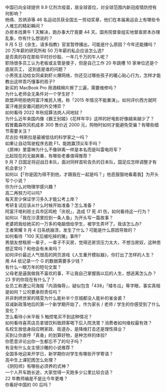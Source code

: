 中国已向全球提供 9.9 亿剂次疫苗，居全球首位，对全球范围内新冠疫情防控有何影响？  
杨倩、苏炳添等 46 名运动员获全国五一劳动奖章，他们在本届奥运会上有哪些令人难忘的精彩瞬间？  
办房本找黄牛 1 天解决，跑办事大厅竟要 44 天。国务院督查组实地督查房本办理乱象，你有什么想说的？  
9 月 5 日《余生，请多指教》官宣暂停播出，可能是什么原因？今年还能播吗？  
20 万年薪的研究所和 50 万年薪的私企应该怎么选?  
是否真的存在那些平时炒炒股、一年几千万的牛人呢？  
职场很多员工认为老板或主管是傻子，但是自己工作 20 年跳槽 10 家单位还是个底层员工， 这到底是谁的问题？  
小男孩主动给女同桌剥虾火爆网络，你还见过哪些孩子的暖心贴心行为，怎样才能教出这样乖巧懂事的孩子?  
新买的 MacBook Pro 用酒精棉片擦了三遍，需要维修吗？  
为什么老师会无条件对一个学生好？  
欧盟声明拒绝阿富汗难民入境，称「2015 年情况不能重演」。如何评价西方就阿富汗难民安置问题的外交博弈？  
如何看待 2022 年秋招算法岗人间地狱？  
为什么近年来国内像《霸王别姬》《花样年华》这样的好电影好像越来越少了？  
假冒戴森吹风机成本 300 售价近 2000 元，购物时如何才能避免受骗？有哪些细节需要关注？  
尼古拉·特斯拉是最被低估的科学家之一吗？  
如果让自动驾驶程序去跑 F1，能跑赢顶尖车手吗？  
《原神》里雷神为什么不像钟离一样是本名而是叫雷电将军？  
比起现在的无脑爽番，有哪些老番值得推荐？  
9 月 7 日国足将迎战日本队，面对同样首轮告负的日本队，国足应怎样调整才有机会拿分？  
如何以【「你是因为得不到他，才跟我在一起是吗？」他恶狠狠地看着我】为开头写个小说？  
你为什么对物理学感兴趣？  
高二再努力可以吗?  
每天至少保证学习多久才能公考上岸？  
考研复试应该从什么时候开始准备？怎么准备？  
阿富汗塔利班士兵市区鸣枪「庆祝」，造成 17 死 41 伤，如何看待这一行为？  
如何以「我在沙漠里捡到一条人鱼」为开头写一篇故事？  
老婆把我给她买的一万多的电脑借给学生，被学生弄坏了。我该怎么办?  
王者荣耀 9 月 4 日系统崩溃，发生了什么？可能是什么原因导致的？  
如何看待「100 天后被吃掉的猪」事件?  
男朋友想租房一辈子，一辈子不买房，觉得还房贷压力太大，不想当房奴，这种思想正常吗？和他会有未来吗？  
如何评价最近人气很高的网页游戏《人生重开模拟器》，你打出了怎样的人生？  
用 A4 纸记录一个 G 的数据需要多少钱？  
有什么一眼万年的短句文案？  
父母老是逼我做我不喜欢的事，不让我自己掌握我以后的人生，想逃离怎么办？  
23 岁的你现在有什么了？  
女员工称遭公司海报「内涵侮辱」，疑似包含「438」「矮冬瓜」等字眼，事实真相是如何？公司要承担责任吗？  
并非刺绣世家的晴雯为什么能补半个京城都没人能补的雀金裘？  
双减新政落地后的第一个新学期开始了，作为家长 / 老师 / 学生的你感受到了什么变化？  
怎么看待小米平板 5 触控笔买不到这种情况？  
如何看待喜茶店员拿错饮料致顾客喝下后入院洗胃？消费者如何维权最有效？  
名校生放低身段应聘家政、街道办，是降维打击还是理性择业？  
买到让你直呼「真香」的划算好物，是种怎样的体验?  
你愿意评论出你一生都忘不了的句子吗？  
有没有什么女主很沙雕的小说推荐？  
全国多地迎来开学日，新学期你对学生有哪些开学寄语？  
高中生上课犯困怎么处理？  
《阴阳师》有哪些必须养的式神？  
一个人开车跑长途，大家觉得一天跑多少公里比较合适？  
22 年教师编是不是比今年更难？  
你看好中国的 00 后吗？  
